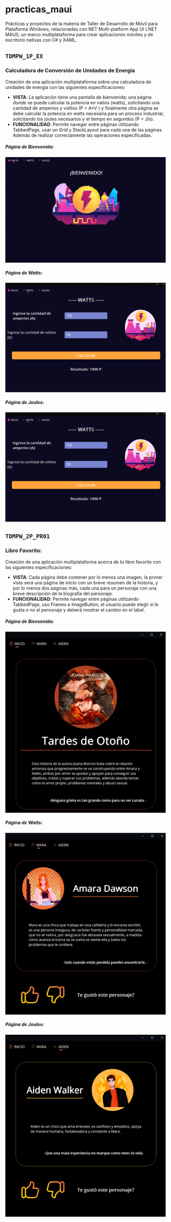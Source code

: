 # practicas_maui 
Prácticas y proyectos de la materia de Taller de Desarrollo de Móvil para Plataforma Windows, relacionadas con NET Multi-platform App UI (.NET MAUI), un marco multiplataforma para crear aplicaciones móviles y de escritorio nativas con C# y XAML. 

## `TDMPW_1P_EX` 
### **Calculadora de Conversión de Unidades de Energía**
Creación de una aplicación multiplataforma sobre una calculadora de unidades de energía con las siguientes especificaciones:
* **VISTA**: La aplicación tiene una pantalla de bienvenida; una página donde se puede calcular la potencia en vatios (watts), solicitando una cantidad de amperios y voltios (P = A*V ) y finalmente otra página se debe calcular la potencia en watts necesaria para un proceso industrial, solicitando los joules necesarios y el tiempo en segundos (P = J/s).
* **FUNCIONALIDAD**: Permite navegar entre páginas utilizando TabbedPage, usar un Grid y StackLayout para cada una de las páginas. Además de realizar correctamente las operaciones especificadas.

##### Página de Bienvenida: 
![Calculadora Unidades de Energía](imagenes/calculadora_inicio.png) 

##### Página de Watts: 
![Calculadora Unidades de Energía](imagenes/calculadora_watts.png) 

##### Página de Joules: 
![Calculadora Unidades de Energía](imagenes/calculadora_watts.png)


## `TDMPW_2P_PR01` 
### **Libro Favorito**: 
Creación de una aplicación multiplataforma acerca de tu libro favorito con las siguientes especificaciones:
* **VISTA**: Cada página debe contener por lo menos una imagen, la primer vista será una página de inicio con un breve resumen de la historia, y por lo menos dos páginas más, cada una para un personaje con una breve descripción de la biografía del personaje.
* **FUNCIONALIDAD**: Permite navegar entre páginas utilizando TabbedPage, uso Frames e ImageButton, el usuario puede elegir si le gusta o no el personaje y deberá mostrar el cambio en el label.

##### Página de Bienvenida: 
![Libro Favorito](imagenes/libro_inicio.png) 

##### Página de Watts: 
![Libro Favorito](imagenes/libro_mara.png) 

##### Página de Joules: 
![Libro Favorito](imagenes/libro_aiden.png)

